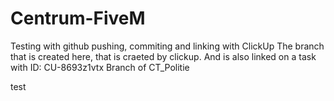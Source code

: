 # Centrum-FiveM
Testing with github pushing, commiting and linking with ClickUp
The branch that is created here, that is craeted by clickup. And is also linked on a task with ID: CU-8693z1vtx
Branch of CT_Politie

test
